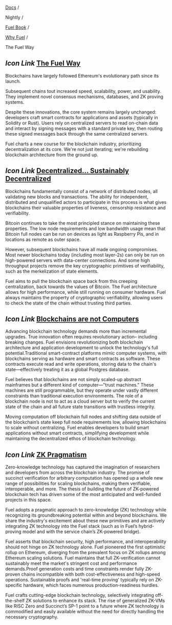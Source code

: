[Docs](https://docs.fuel.network/) /

Nightly  /

[Fuel Book](https://docs.fuel.network/docs/nightly/fuel-book/) /

[Why Fuel](https://docs.fuel.network/docs/nightly/fuel-book/why-fuel/) /

The Fuel Way

## _Icon Link_ [The Fuel Way](https://docs.fuel.network/docs/nightly/fuel-book/why-fuel/the-fuel-way/\#the-fuel-way)

Blockchains have largely followed Ethereum's evolutionary path since its launch.

Subsequent chains tout increased speed, scalability, power, and usability. They implement novel consensus mechanisms, databases, and ZK proving systems.

Despite these innovations, the core system remains largely unchanged: developers craft smart contracts for applications and assets (typically in Solidity or Rust). Users rely on centralized servers to read on-chain data and interact by signing messages with a standard private key, then routing these signed messages back through the same centralized servers.

Fuel charts a new course for the blockchain industry, prioritizing decentralization at its core. We're not just iterating; we're rebuilding blockchain architecture from the ground up.

## _Icon Link_ [Decentralized… Sustainably Decentralized](https://docs.fuel.network/docs/nightly/fuel-book/why-fuel/the-fuel-way/\#decentralized-sustainably-decentralized)

Blockchains fundamentally consist of a network of distributed nodes, all validating new blocks and transactions. The ability for independent, distributed and unqualified actors to participate in this process is what gives blockchains their valuable properties of liveness, censorship resistance and verifiability.

Bitcoin continues to take the most principled stance on maintaining these properties. The low node requirements and low bandwidth usage mean that Bitcoin full nodes can be run on devices as light as Raspberry Pis, and in locations as remote as outer space.

However, subsequent blockchains have all made ongoing compromises. Most newer blockchains today (including most layer-2s) can only be run on high-powered servers with data-center connections. And some high throughput projects remove the key cryptographic primitives of verifiability, such as the merkelization of state elements.

Fuel aims to pull the blockchain space back from this creeping centralization, back towards the values of Bitcoin. The Fuel architecture allows for high performance, while still running on consumer hardware. Fuel always maintains the property of cryptographic verifiability, allowing users to check the state of the chain without trusting third parties.

## _Icon Link_ [Blockchains are not Computers](https://docs.fuel.network/docs/nightly/fuel-book/why-fuel/the-fuel-way/\#blockchains-are-not-computers)

Advancing blockchain technology demands more than incremental upgrades. True innovation often requires revolutionary action– including breaking changes. Fuel envisions revolutionizing both blockchain architecture and application development to unlock the technology's full potential.Traditional smart-contract platforms mimic computer systems, with blockchains serving as hardware and smart contracts as software. These contracts execute read and write operations, storing data to the chain's state—effectively treating it as a global Postgres database.

Fuel believes that blockchains are not simply scaled-up abstract mainframes but a different kind of computer—"trust machines." These machines are still programmable, but they operate under vastly different constraints than traditional execution environments. The role of a blockchain node is not to act as a cloud server but to verify the current state of the chain and all future state transitions with trustless integrity.

Moving computation off blockchain full nodes and shifting data outside of the blockchain’s state keep full node requirements low, allowing blockchains to scale without centralizing. Fuel enables developers to build smart applications without smart contracts, simplifying development while maintaining the decentralized ethos of blockchain technology.

## _Icon Link_ [ZK Pragmatism](https://docs.fuel.network/docs/nightly/fuel-book/why-fuel/the-fuel-way/\#zk-pragmatism)

Zero-knowledge technology has captured the imagination of researchers and developers from across the blockchain industry. The promise of succinct verification for arbitrary computation has opened up a whole new range of possibilities for scaling blockchains, making them verifiable, interoperable, and more. The thesis of building the future of ZK-powered blockchain tech has driven some of the most anticipated and well-funded projects in this space.

Fuel adopts a pragmatic approach to zero-knowledge (ZK) technology while recognizing its groundbreaking potential within and beyond blockchains. We share the industry's excitement about these new primitives and are actively integrating ZK technology into the Fuel stack (such as in Fuel’s hybrid-proving model and with the service chain’s ZK-powered bridge).

Fuel asserts that blockchain security, high performance, and interoperability should not hinge on ZK technology alone. Fuel pioneered the first optimistic rollup on Ethereum, diverging from the prevalent focus on ZK rollups among Ethereum scaling solutions. Fuel maintains that full ZK-verification cannot sustainably meet the market's stringent cost and performance demands.Proof generation costs and time constraints render fully ZK-proven chains incompatible with both cost-effectiveness and high-speed operations. Sustainable proofs and 'real-time proving' typically rely on ZK-specific hardware, which faces numerous production-readiness hurdles.

Fuel crafts cutting-edge blockchain technology, selectively integrating off-the-shelf ZK solutions to enhance its stack. The rise of generalized ZK-VMs like RISC Zero and Succinct’s SP-1 point to a future where ZK technology is commodified and easily available without the need for directly handling the necessary cryptography.